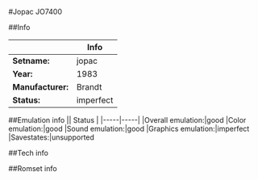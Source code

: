 #Jopac JO7400

##Info

||Info|
|-----|-----|
|**Setname:**|jopac
|**Year:**|1983
|**Manufacturer:**|Brandt
|**Status:**|imperfect

##Emulation info
|| Status |
|-----|-----|
|Overall emulation:|good
|Color emulation:|good
|Sound emulation:|good
|Graphics emulation:|imperfect
|Savestates:|unsupported

##Tech info

##Romset info

<!--- START OF EDITED COMMENT DO NOT TOUCH TEXT ABOVE-->

